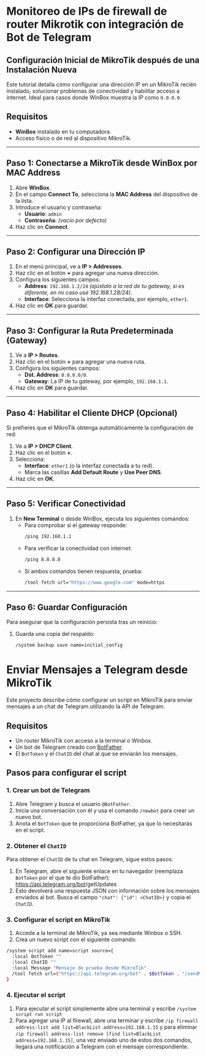 # Monitoreo de IPs de firewall de router Mikrotik con integración de Bot de Telegram

## Configuración Inicial de MikroTik después de una Instalación Nueva

Este tutorial detalla cómo configurar una dirección IP en un MikroTik recién instalado, solucionar problemas de conectividad y habilitar acceso a internet. Ideal para casos donde WinBox muestra la IP como `0.0.0.0`.

## Requisitos
- **WinBox** instalado en tu computadora.
- Acceso físico o de red al dispositivo MikroTik.

---

## Paso 1: Conectarse a MikroTik desde WinBox por MAC Address
1. Abre **WinBox**.
2. En el campo **Connect To**, selecciona la **MAC Address** del dispositivo de la lista.
3. Introduce el usuario y contraseña:
   - **Usuario**: `admin`
   - **Contraseña**: *(vacío por defecto)*
4. Haz clic en **Connect**.

---

## Paso 2: Configurar una Dirección IP
1. En el menú principal, ve a **IP > Addresses**.
2. Haz clic en el botón **+** para agregar una nueva dirección.
3. Configura los siguientes campos:
   - **Address**: `192.168.1.2/24` *(ajústalo a la red de tu gateway, si es diferente, en mi caso usé 192.168.1.28/24)*.
   - **Interface**: Selecciona la interfaz conectada, por ejemplo, `ether1`.
4. Haz clic en **OK** para guardar.

---

## Paso 3: Configurar la Ruta Predeterminada (Gateway)
1. Ve a **IP > Routes**.
2. Haz clic en el botón **+** para agregar una nueva ruta.
3. Configura los siguientes campos:
   - **Dst. Address**: `0.0.0.0/0`.
   - **Gateway**: La IP de tu gateway, por ejemplo, `192.168.1.1`.
4. Haz clic en **OK** para guardar.

---

## Paso 4: Habilitar el Cliente DHCP (Opcional)
Si prefieres que el MikroTik obtenga automáticamente la configuración de red:
1. Ve a **IP > DHCP Client**.
2. Haz clic en el botón **+**.
3. Selecciona:
   - **Interface**: `ether1` (o la interfaz conectada a tu red).
   - Marca las casillas **Add Default Route** y **Use Peer DNS**.
4. Haz clic en **OK**.

---

## Paso 5: Verificar Conectividad
1. En **New Terminal** o desde WinBox, ejecuta los siguientes comandos:
   - Para comprobar si el gateway responde:
     ```bash
     /ping 192.168.1.1
     ```
   - Para verificar la conectividad con internet:
     ```bash
     /ping 8.8.8.8
     ```
   - Si ambos comandos tienen respuesta, prueba:
     ```bash
     /tool fetch url="https://www.google.com" mode=https
     ```

---

## Paso 6: Guardar Configuración
Para asegurar que la configuración persista tras un reinicio:
1. Guarda una copia del respaldo:
   ```bash
   /system backup save name=initial_config

# Enviar Mensajes a Telegram desde MikroTik

Este proyecto describe cómo configurar un script en MikroTik para enviar mensajes a un chat de Telegram utilizando la API de Telegram.

## Requisitos

- Un router MikroTik con acceso a la terminal o Winbox.
- Un bot de Telegram creado con [BotFather](https://core.telegram.org/bots#botfather).
- El `BotToken` y el `ChatID` del chat al que se enviarán los mensajes.

## Pasos para configurar el script

### 1. Crear un bot de Telegram
1. Abre Telegram y busca el usuario `@BotFather`.
2. Inicia una conversación con él y usa el comando `/newbot` para crear un nuevo bot.
3. Anota el `BotToken` que te proporciona BotFather, ya que lo necesitarás en el script.

### 2. Obtener el `ChatID`
Para obtener el `ChatID` de tu chat en Telegram, sigue estos pasos:
1. En Telegram, abre el siguiente enlace en tu navegador (reemplaza `BotToken` por el que te dio BotFather): https://api.telegram.org/bot<BotToken>/getUpdates
2. Esto devolverá una respuesta JSON con información sobre los mensajes enviados al bot. Busca el campo `"chat": {"id": <ChatID>}` y copia el `ChatID`.

### 3. Configurar el script en MikroTik
1. Accede a la terminal de MikroTik, ya sea mediante Winbox o SSH.
2. Crea un nuevo script con el siguiente comando:

```bash
/system script add name=script source={
  :local BotToken ""
  :local ChatID ""
  :local Message "Mensaje de prueba desde MikroTik"
  /tool fetch url=("https://api.telegram.org/bot" . $BotToken . "/sendMessage%3Fchat_id=" . $ChatID . "&text=" . $Message) keep-result=no
}
```
### 4. Ejecutar el script
1. Para ejecutar el script simplemente abre una terminal y escribe `/system script run script`
2. Para agregar una IP al firewall, abre una terminar y escribe `/ip firewall address-list add list=BlackList address=192.168.1.15` y para eliminar `/ip firewall address-list remove [find list=BlackList address=192.168.1.15]`, una vez enviado uno de estos dos comandos, llegará una notificación a Telegram con el mensaje correspondiente.

